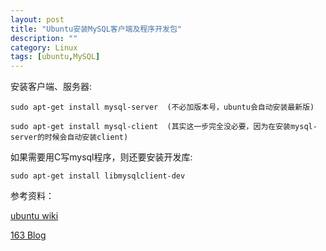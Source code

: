 ```yaml
---
layout: post
title: "Ubuntu安装MySQL客户端及程序开发包"
description: ""
category: Linux
tags: [ubuntu,MySQL]
---
```


安装客户端、服务器:

	sudo apt-get install mysql-server  (不必加版本号，ubuntu会自动安装最新版)

	sudo apt-get install mysql-client  (其实这一步完全没必要，因为在安装mysql-server的时候会自动安装client)

如果需要用C写mysql程序，则还要安装开发库:

	sudo apt-get install libmysqlclient-dev

参考资料：

[ubuntu wiki](http://wiki.ubuntu.org.cn/MySQL%E5%AE%89%E8%A3%85%E6%8C%87%E5%8D%97)

[163 Blog](http://zhanyonhu.blog.163.com/blog/static/1618604420106141142702/)

